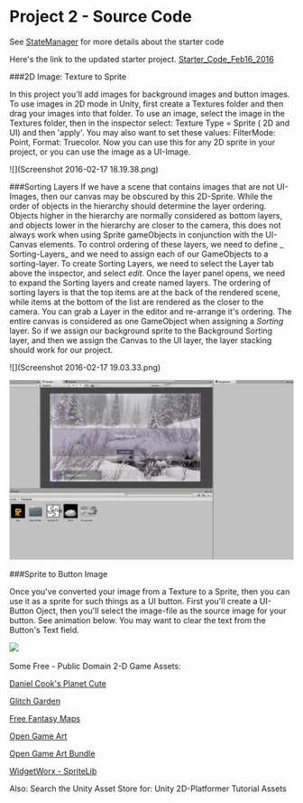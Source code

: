 # Project 2 - Source Code
 
 See [StateManager](statemanager.md) for more details about the starter code

Here's the link to the updated starter project.
[Starter_Code_Feb16_2016](https://utdallas.box.com/Project2StarterCodeFeb16)


 ###2D Image: Texture to Sprite
 
 In this project you'll add images for background images and button images.  To use images in 2D mode in Unity, first create a Textures folder and then drag your images into that folder.  To use an image, select the image in the Textures folder, then in the inspector select: Texture Type = Sprite ( 2D and UI) and then 'apply'.  You may also want to set these values: FilterMode: Point, Format: Truecolor.  Now you can use this for any 2D sprite in your project, or you can use the image as a UI-Image.  
 
 ![](Screenshot 2016-02-17 18.19.38.png)
 
 ###Sorting Layers
 If we have a scene that contains images that are not UI-Images, then our canvas may be obscured by this 2D-Sprite. While the order of objects in the hierarchy should determine the layer ordering.  Objects higher in the hierarchy are normally considered as bottom layers, and objects lower in the hierarchy are closer to the camera, this does not always work when using Sprite gameObjects in conjunction with the UI-Canvas elements.  To control ordering of these layers, we need to define _ Sorting-Layers_ and we need to assign each of our GameObjects to a sorting-layer.  To create Sorting Layers, we need to select the Layer tab above the inspector, and select _edit_.  Once the layer panel opens, we need to expand the Sorting layers and create named layers.  The ordering of sorting layers is that the top items are at the back of the rendered scene, while items at the bottom of the list are rendered as the closer to the camera.  You can grab a Layer in the editor and re-arrange it's ordering.  The entire canvas is considered as one GameObject when assigning a _Sorting_ layer.  So if we assign our background sprite to the Background Sorting layer, and then we assign the Canvas to the UI layer, the layer stacking should work for our project.
 
 ![](Screenshot 2016-02-17 19.03.33.png)
 
 ![](imageTexture.gif)
 
 ###Sprite to Button Image
 
 Once you've converted your image from a Texture to a Sprite, then you can use it as a sprite for such things as a UI button.  First you'll create a UI-Button Oject, then you'll select the image-file as the source image for your button.  See animation below.  You may want to clear the text from the Button's Text field.

![](imageButton.gif)


 Some Free - Public Domain 2-D Game Assets: 
 
 [Daniel Cook's Planet Cute](http://www.lostgarden.com/2007/05/dancs-miraculously-flexible-game.html)
 
 [Glitch Garden](http://www.glitchthegame.com/public-domain-game-art/)
 
 [Free Fantasy Maps](http://freefantasymaps.org/free-fantasy-maps/)
 
 [Open Game Art](http://opengameart.org/)
 
[ Open Game Art Bundle](http://open.commonly.cc/)

[WidgetWorx - SpriteLib](http://www.widgetworx.com/spritelib/)
 
 Also: Search the Unity Asset Store for: Unity 2D-Platformer Tutorial Assets